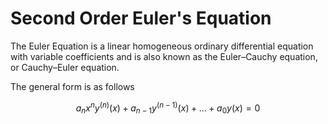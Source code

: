# Second Order Euler's Equation

The Euler Equation is a linear homogeneous ordinary differential equation with variable coefficients and is also known as the Euler–Cauchy equation, or Cauchy–Euler equation.

The general form is as follows
``` math
a_n x^n y^(n)(x) + a_{n-1} y^(n-1)(x)+ \ldots + a_0 y(x) = 0
```